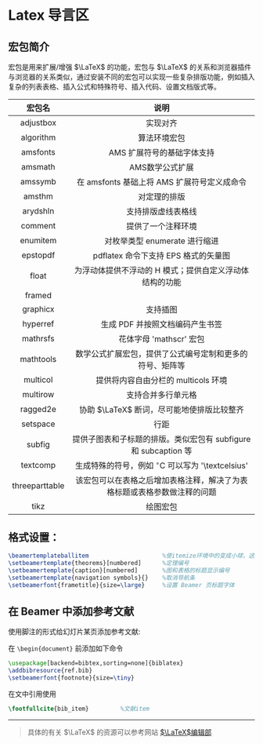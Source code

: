 # Latex 导言区


## 宏包简介

宏包是用来扩展/增强 $\LaTeX$ 的功能，宏包与 $\LaTeX$ 的关系和浏览器插件与浏览器的关系类似，通过安装不同的宏包可以实现一些复杂排版功能，例如插入复杂的列表表格、插入公式和特殊符号、插入代码、设置文档版式等。

| 宏包名 | 说明 |
| :-: | :-: |
| adjustbox | 实现对齐 |
| algorithm | 算法环境宏包 |
| amsfonts | AMS 扩展符号的基础字体支持 |
| amsmath | AMS数学公式扩展 |
| amssymb | 在 amsfonts 基础上将 AMS 扩展符号定义成命令 |
| amsthm | 对定理的排版 |
| arydshln | 支持排版虚线表格线 |
| comment | 提供了一个注释环境 |
| enumitem | 对枚举类型 enumerate 进行缩进 |
| epstopdf | pdflatex 命令下支持 EPS 格式的矢量图 |
| float | 为浮动体提供不浮动的 H 模式；提供自定义浮动体结构的功能 |
| framed |  |
| graphicx | 支持插图 |
| hyperref | 生成 PDF 并按照文档编码产生书签 |
| mathrsfs | 花体字母 'mathscr' 宏包 |
| mathtools | 数学公式扩展宏包，提供了公式编号定制和更多的符号、矩阵等 |
| multicol | 提供将内容自由分栏的 multicols 环境 |
| multirow | 支持合并多行单元格 |
| ragged2e | 协助 $\LaTeX$ 断词，尽可能地使排版比较整齐 |
| setspace | 行距 |
| subfig | 提供子图表和子标题的排版。类似宏包有 subfigure 和 subcaption 等 |
| textcomp | 生成特殊的符号，例如 $^{\circ}$C 可以写为 '\textcelsius' |
| threeparttable | 该宏包可以在表格之后增加表格注释，解决了为表格标题或表格参数做注释的问题 |
| tikz | 绘图宏包 |

## 格式设置：

```latex
\beamertemplateballitem                     %使itemize环境中的变成小球，这是一种视觉效果
\setbeamertemplate{theorems}[numbered]      %定理编号
\setbeamertemplate{caption}[numbered]       %图和表格的标题显示编号
\setbeamertemplate{navigation symbols}{}    %取消导航条
\setbeamerfont{frametitle}{size=\large}     %设置 Beamer 页标题字体
```

## 在 Beamer 中添加参考文献

使用脚注的形式给幻灯片某页添加参考文献:

在 `\begin{document}` 前添加如下命令
```latex
\usepackage[backend=bibtex,sorting=none]{biblatex}
\addbibresource{ref.bib}
\setbeamerfont{footnote}{size=\tiny}
```

在文中引用使用
```latex
\footfullcite{bib_item}         %文献item
```

___

> 具体的有关 $\LaTeX$ 的资源可以参考网站 [$\LaTeX$编辑部](https://www.latexstudio.net/hulatex/index.htm)
